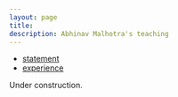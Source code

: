 ```yaml
---
layout: page
title: 
description: Abhinav Malhotra's teaching
---
```


<div class="navbar">
    <div class="navbar-inner">
        <ul class="nav">
            <li><a href="#statement">statement</a></li>
            <li><a href="#experience">experience</a></li>
<!--             <li><a href="#misc">misc lectures</a></li>
            <li><a href="#old">former courses</a></li> -->
        </ul>
    </div>
</div>

Under construction.
<!--  -->